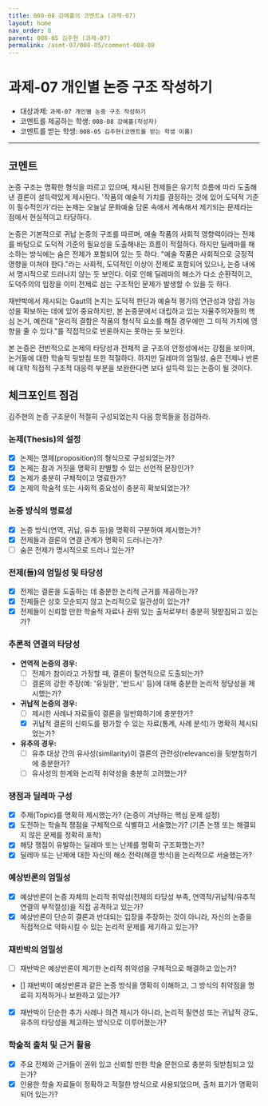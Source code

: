 ```yaml
---
title: 008-08 강예흘의 코멘트a (과제-07) 
layout: home
nav_order: 8
parent: 008-05 김주현 (과제-07)
permalink: /asmt-07/008-05/comment-008-08
---
```


# 과제-07 개인별 논증 구조 작성하기

- 대상과제: `과제-07 개인별 논증 구조 작성하기`
- 코멘트를 제공하는 학생: `008-08 강예흘(작성자)` 
- 코멘트를 받는 학생: `008-05 김주현(코멘트를 받는 학생 이름)` 

---

## 코멘트

논증 구조는 명확한 형식을 따르고 있으며, 제시된 전제들은 유기적 흐름에 따라 도출해낸 결론이 설득력있게 제시된다. '작품의 예술적 가치를 결정하는 것에 있어 도덕적 기준이 필수적인가'라는 논제는 오늘날 문화예술 담론 속에서 계속해서 제기되는 문제라는 점에서 현실적이고 타당하다.

논증은 기본적으로 귀납 논증의 구조를 따르며, 예술 작품의 사회적 영향력이라는 전제를 바탕으로 도덕적 기준의 필요성을 도출해내는 흐름이 적절하다. 하지만 딜레마를 해소하는 방식에는 숨은 전제가 포함되어 있는 듯 하다. "예술 작품은 사회적으로 긍정적 영향을 미쳐야 한다."라는 사회적, 도덕적인 이상이 전제로 포함되어 있으나, 논증 내에서 명시적으로 드러나지 않는 듯 보인다. 이로 인해 딜레마의 해소가 다소 순환적이고, 도덕주의의 입장을 이미 전제로 삼는 구조적인 문제가 발생할 수 있을 듯 하다.

재반박에서 제시되는 Gaut의 논지는 도덕적 판단과 예술적 평가의 연관성과 양립 가능성을 확보하는 데에 있어 중요하지만, 본 논증문에서 대립하고 있는 자율주의자들의 핵심 논거, 예컨대 "윤리적 결함은 작품의 형식적 요소를 해칠 경우에만 그 미적 가치에 영향을 줄 수 있다."를 직접적으로 반론하지는 못하는 듯 보인다.

본 논증은 전반적으로 논제의 타당성과 전체적 글 구조의 안정성에서는 강점을 보이며, 논거들에 대한 학술적 뒷받침 또한 적절하다. 하지만 딜레마의 엄밀성, 숨은 전제나 반론에 대학 직접적 구조적 대응력 부분을 보완한다면 보다 설득력 있는 논증이 될 것이다.

## 체크포인트 점검

김주현의 논증 구조문이 적절히 구성되었는지 다음 항목들을 점검하라.

### **논제(Thesis)의 설정**
- [x] 논제는 명제(proposition)의 형식으로 구성되었는가?
- [x] 논제는 참과 거짓을 명확히 판별할 수 있는 선언적 문장인가?
- [x] 논제가 충분히 구체적이고 명료한가?
- [x] 논제의 학술적 또는 사회적 중요성이 충분히 확보되었는가?

### **논증 방식의 명료성**
- [x] 논증 방식(연역, 귀납, 유추 등)을 명확히 구분하여 제시했는가?
- [x] 전제들과 결론의 연결 관계가 명확히 드러나는가?
- [ ] 숨은 전제가 명시적으로 드러나 있는가?

### **전제(들)의 엄밀성 및 타당성**
- [x] 전제는 결론을 도출하는 데 충분한 논리적 근거를 제공하는가?
- [x] 전제들은 상호 모순되지 않고 논리적으로 일관성이 있는가?
- [x] 전제들이 신뢰할 만한 학술적 자료나 권위 있는 출처로부터 충분히 뒷받침되고 있는가?

### **추론적 연결의 타당성**
- **연역적 논증의 경우:**
  - [ ] 전제가 참이라고 가정할 때, 결론이 필연적으로 도출되는가?
  - [ ] 결론의 강한 주장(예: '유일한', '반드시' 등)에 대해 충분한 논리적 정당성을 제시했는가?

- **귀납적 논증의 경우:**
  - [ ] 제시한 사례나 자료들이 결론을 일반화하기에 충분한가?
  - [x] 귀납적 결론의 신뢰도를 평가할 수 있는 자료(통계, 사례 분석)가 명확히 제시되었는가?

- **유추의 경우:**
  - [ ] 유추 대상 간의 유사성(similarity)이 결론의 관련성(relevance)을 뒷받침하기에 충분한가?
  - [ ] 유사성의 한계와 논리적 취약성을 충분히 고려했는가?

### **쟁점과 딜레마 구성**
- [x] 주제(Topic)를 명확히 제시했는가? (논증이 겨냥하는 핵심 문제 설정)
- [x] 도전하는 학술적 쟁점을 구체적으로 식별하고 서술했는가? (기존 논쟁 또는 해결되지 않은 문제를 정확히 포착)
- [x] 해당 쟁점이 유발하는 딜레마 또는 난제를 명확히 구조화했는가?
- [x] 딜레마 또는 난제에 대한 자신의 해소 전략(해결 방식)을 논리적으로 서술했는가?

### **예상반론의 엄밀성**
- [x] 예상반론이 논증 자체의 논리적 취약성(전제의 타당성 부족, 연역적/귀납적/유추적 연결의 부적절성)을 직접 공격하고 있는가?
- [x] 예상반론이 단순히 결론과 반대되는 입장을 주장하는 것이 아니라, 자신의 논증을 직접적으로 약화시킬 수 있는 논리적 문제를 제기하고 있는가?

### **재반박의 엄밀성**
- [ ] 재반박은 예상반론이 제기한 논리적 취약성을 구체적으로 해결하고 있는가?
- [] 재반박이 예상반론과 같은 논증 방식을 명확히 이해하고, 그 방식의 취약점을 명료히 지적하거나 보완하고 있는가?
- [x] 재반박이 단순한 추가 사례나 의견 제시가 아니라, 논리적 필연성 또는 귀납적 강도, 유추의 타당성을 제고하는 방식으로 이루어졌는가?

### **학술적 출처 및 근거 활용**
- [x] 주요 전제와 근거들이 권위 있고 신뢰할 만한 학술 문헌으로 충분히 뒷받침되고 있는가?
- [x] 인용한 학술 자료들이 정확하고 적절한 방식으로 사용되었으며, 출처 표기가 명확히 되어 있는가?
